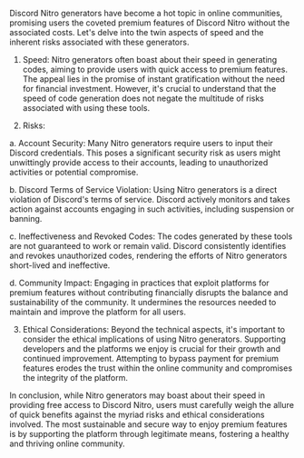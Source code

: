 Discord Nitro generators have become a hot topic in online communities, promising users the coveted premium features of Discord Nitro without the associated costs. Let's delve into the twin aspects of speed and the inherent risks associated with these generators.

1. Speed:
Nitro generators often boast about their speed in generating codes, aiming to provide users with quick access to premium features. The appeal lies in the promise of instant gratification without the need for financial investment. However, it's crucial to understand that the speed of code generation does not negate the multitude of risks associated with using these tools.

2. Risks:

a. Account Security: Many Nitro generators require users to input their Discord credentials. This poses a significant security risk as users might unwittingly provide access to their accounts, leading to unauthorized activities or potential compromise.

b. Discord Terms of Service Violation: Using Nitro generators is a direct violation of Discord's terms of service. Discord actively monitors and takes action against accounts engaging in such activities, including suspension or banning.

c. Ineffectiveness and Revoked Codes: The codes generated by these tools are not guaranteed to work or remain valid. Discord consistently identifies and revokes unauthorized codes, rendering the efforts of Nitro generators short-lived and ineffective.

d. Community Impact: Engaging in practices that exploit platforms for premium features without contributing financially disrupts the balance and sustainability of the community. It undermines the resources needed to maintain and improve the platform for all users.

3. Ethical Considerations:
Beyond the technical aspects, it's important to consider the ethical implications of using Nitro generators. Supporting developers and the platforms we enjoy is crucial for their growth and continued improvement. Attempting to bypass payment for premium features erodes the trust within the online community and compromises the integrity of the platform.

In conclusion, while Nitro generators may boast about their speed in providing free access to Discord Nitro, users must carefully weigh the allure of quick benefits against the myriad risks and ethical considerations involved. The most sustainable and secure way to enjoy premium features is by supporting the platform through legitimate means, fostering a healthy and thriving online community.
